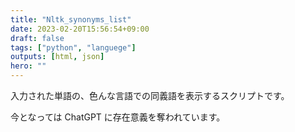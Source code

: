 ```yaml
---
title: "Nltk_synonyms_list"
date: 2023-02-20T15:56:54+09:00
draft: false
tags: ["python", "languege"]
outputs: [html, json]
hero: ""
---
```


入力された単語の、色んな言語での同義語を表示するスクリプトです。

今となっては ChatGPT に存在意義を奪われています。
